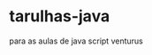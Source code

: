 # tarulhas-java
para as aulas de java script venturus
<!DOCTYPE html>
<html lang="en">

<head>
    <meta charset="UTF-8">
    <meta name="viewport" content="width=device-width, initial-scale=1.0">
    <title>Document</title>
    <script>
        function verificaViagem() {
            var saldo = +prompt("Digite seu saldo:");
            if (saldo >= 5000) {
                alert("parabens sua viagem  chegou!!");

                var paises = ["belgica ", "marrocos", "coreia"];
                var paisescolhido = +prompt("escolha um dos tres paises:" + paises[0] + paises[1] + paises[2]);
                console.log(paisescolhido);
                switch (paisescolhido) {
                    case 0:
                        paisesescolhidos = "belgica"
                        document.write("seu pais é a belgica e seu passeio é bruxelas")
                        break

                    case 1:
                        paises = "marrocos"
                        document.write("seu pais é a marrocos e seu passeio é marrakech ")
                        break

                    case 2:
                        paises = "coreia"
                        document.write("seu pais é a coreia e seu passeio é momorial de guerra")
                        break
                }

            } else {
                
                
                var meses = 0;


                for (var i = 0; saldo < 5000; i++) {
                    saldo += saldo
                    meses ++;
                }
                alert('você não poede viajar agora voce precisa de:' + meses)

            }
        } 
    </script>
</head>

<body>
    <button onclick="verificaViagem()">consultar</button>
</body>

</html>
